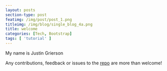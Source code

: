 ```yaml
---
layout: posts
section-type: post
featimg: /img/post/post_1.png
titleimg: /img/blog/single_blog_4a.png
title: welcome
categories: [Tech, Bootstrap]
tags: [ 'tutorial' ]
---
```


My name is Justin Grierson

Any contributions, feedback or issues to the <a href="https://github.com/ju3tin" target="\_blank">repo</a> are more than welcome!